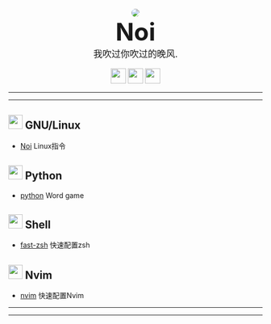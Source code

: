 <!DOCTYPE html>
<body>
<br>
<div align="center">
        <img src="http://q2.qlogo.cn/headimg_dl?dst_uin=1044550927&spec=4" style="border-radius: 250%">
<br>
                <b><font size="12">Noi</font></b><br>
                <font size="4">我吹过你吹过的晚风.</font>
<br>
<br>
    <img src="https://img.shields.io/badge/python-%233776AB.svg?&style=for-the-badge&logo=python&logoColor=white" height="30" >
    <img src="https://img.shields.io/badge/Shell-%233776AB.svg?&style=for-the-badge&logo=shell&logoColor=white" height="30">
    <img src="https://img.shields.io/badge/HTML-%233776AB.svg?&style=for-the-badge&logo=HTML&logoColor=white" height="30">
</div>
</body>

----
----
<!DOCTYPE html>

## <img src="https://simpleicons.org/icons/linux.svg" width="28" /> GNU/Linux
- [Noi](https://github.com/Noi-q/Noi) Linux指令
## <img src="https://simpleicons.org/icons/python.svg" width="28" /> Python
- [python](https://github.com/Noi-q/python) Word game
## <img src="https://simpleicons.org/icons/shell.svg" width="28" /> Shell
- [fast-zsh](https://github.com/Noi-q/fast-zsh) 快速配置zsh
## <img src="https://simpleicons.org/icons/vim.svg" width="28" /> Nvim
- [nvim](https://github.com/Noi-q/nvim.git) 快速配置Nvim


----
----
